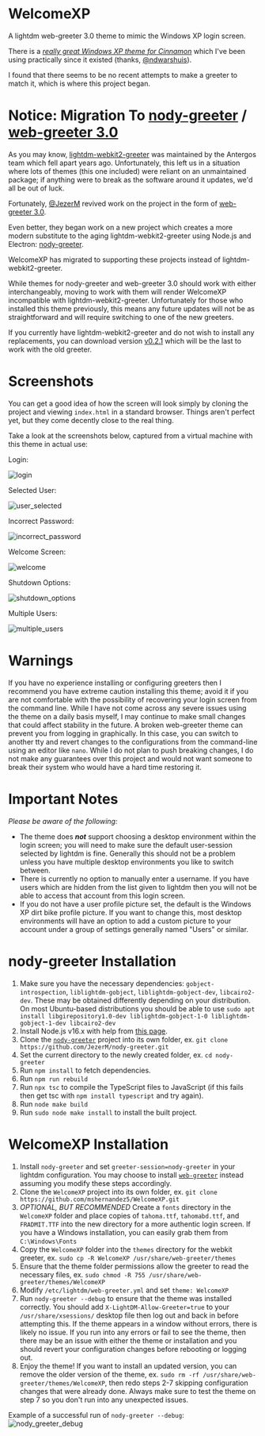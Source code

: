 # WelcomeXP
A lightdm web-greeter 3.0 theme to mimic the Windows XP login screen.

There is a [*really great Windows XP theme for Cinnamon*](https://github.com/ndwarshuis/CinnXP) which I've been using practically since it existed (thanks, [@ndwarshuis](https://github.com/ndwarshuis)).

I found that there seems to be no recent attempts to make a greeter to match it, which is where this project began.

# Notice: Migration To [nody-greeter](https://github.com/JezerM/nody-greeter) / [web-greeter 3.0](https://github.com/JezerM/web-greeter)
As you may know, [lightdm-webkit2-greeter](https://github.com/Antergos/web-greeter) was maintained by the Antergos team which fell apart years ago.
Unfortunately, this left us in a situation where lots of themes (this one included) were reliant on an unmaintained package; if anything were to break as the software around it updates, we'd all be out of luck.

Fortunately, [@JezerM](https://github.com/JezerM) revived work on the project in the form of [web-greeter 3.0](https://github.com/JezerM/web-greeter).

Even better, they began work on a new project which creates a more modern substitute to the aging lightdm-webkit2-greeter using Node.js and Electron: [nody-greeter](https://github.com/JezerM/nody-greeter).

WelcomeXP has migrated to supporting these projects instead of lightdm-webkit2-greeter.

While themes for nody-greeter and web-greeter 3.0 should work with either interchangeably, moving to work with them will render WelcomeXP incompatible with lightdm-webkit2-greeter. Unfortunately for those who installed this theme previously, this means any future updates will not be as straightforward and will require switching to one of the new greeters.

If you currently have lightdm-webkit2-greeter and do not wish to install any replacements, you can download version [v0.2.1](https://github.com/mshernandez5/WelcomeXP/releases/tag/v0.2.1) which will be the last to work with the old greeter.

# Screenshots
You can get a good idea of how the screen will look simply by cloning the project and viewing `index.html` in a standard browser. Things aren't perfect yet, but they come decently close to the real thing.

Take a look at the screenshots below, captured from a virtual machine with this theme in actual use:

Login:

![login](screenshot/login.png)

Selected User:

![user_selected](screenshot/user_selected.png)

Incorrect Password:

![incorrect_password](screenshot/incorrect_password.png)

Welcome Screen:

![welcome](screenshot/welcome.png)

Shutdown Options:

![shutdown_options](screenshot/shutdown_options.png)

Multiple Users:

![multiple_users](screenshot/multiple_users.png)

# Warnings
If you have no experience installing or configuring greeters then I recommend you have extreme caution installing this theme; avoid it if you are not comfortable with the possibility of recovering your login screen from the command line. While I have not come across any severe issues using the theme on a daily basis myself, I may continue to make small changes that could affect stability in the future. A broken web-greeter theme can prevent you from logging in graphically. In this case, you can switch to another tty and revert changes to the configurations from the command-line using an editor like `nano`. While I do not plan to push breaking changes, I do not make any guarantees over this project and would not want someone to break their system who would have a hard time restoring it.

# Important Notes
*Please be aware of the following:*
* The theme does ***not*** support choosing a desktop environment within the login screen; you will need to make sure the default user-session selected by lightdm is fine. Generally this should not be a problem unless you have multiple desktop environments you like to switch between.
* There is currently no option to manually enter a username. If you have users which are hidden from the list given to lightdm then you will not be able to access that account from this login screen.
* If you do not have a user profile picture set, the default is the Windows XP dirt bike profile picture. If you want to change this, most desktop environments will have an option to add a custom picture to your account under a group of settings generally named "Users" or similar.

# nody-greeter Installation
1) Make sure you have the necessary dependencies: `gobject-introspection`, `liblightdm-gobject`, `liblightdm-gobject-dev`, `libcairo2-dev`. These may be obtained differently depending on your distribution. On most Ubuntu-based distributions you should be able to use `sudo apt install libgirepository1.0-dev liblightdm-gobject-1-0 liblightdm-gobject-1-dev libcairo2-dev`
2) Install Node.js v16.x with help from [this page](https://github.com/nodesource/distributions).
3) Clone the [`nody-greeter`](https://github.com/JezerM/nody-greeter) project into its own folder, ex. `git clone https://github.com/JezerM/nody-greeter.git`
4) Set the current directory to the newly created folder, ex. `cd nody-greeter`
5) Run `npm install` to fetch dependencies.
6) Run `npm run rebuild`
7) Run `npx tsc` to compile the TypeScript files to JavaScript (if this fails then get tsc with `npm install typescript` and try again).
8) Run `node make build`
9) Run `sudo node make install` to install the built project.

# WelcomeXP Installation
1) Install `nody-greeter` and set `greeter-session=nody-greeter` in your lightdm configuration. You may choose to install [`web-greeter`](https://github.com/JezerM/web-greeter) instead assuming you modify these steps accordingly.
2) Clone the `WelcomeXP` project into its own folder, ex. `git clone https://github.com/mshernandez5/WelcomeXP.git`
3) *OPTIONAL, BUT RECOMMENDED* Create a `fonts` directory in the `WelcomeXP` folder and place copies of `tahoma.ttf`, `tahomabd.ttf`, and `FRADMIT.TTF` into the new directory for a more authentic login screen. If you have a Windows installation, you can easily grab them from `C:\Windows\Fonts`
4) Copy the `WelcomeXP` folder into the `themes` directory for the webkit greeter, ex. `sudo cp -R WelcomeXP /usr/share/web-greeter/themes`
5) Ensure that the theme folder permissions allow the greeter to read the necessary files, ex. `sudo chmod -R 755 /usr/share/web-greeter/themes/WelcomeXP`
6) Modify `/etc/lightdm/web-greeter.yml` and set `theme: WelcomeXP`
7) Run `nody-greeter --debug` to ensure that the theme was installed correctly. You should add `X-LightDM-Allow-Greeter=true` to your `/usr/share/xsessions/` desktop file then log out and back in before attempting this. If the theme appears in a window without errors, there is likely no issue. If you run into any errors or fail to see the theme, then there may be an issue with either the theme or installation and you should revert your configuration changes before rebooting or logging out.
8) Enjoy the theme! If you want to install an updated version, you can remove the older version of the theme, ex. `sudo rm -rf /usr/share/web-greeter/themes/WelcomeXP`, then redo steps 2-7 skipping configuration changes that were already done. Always make sure to test the theme on step 7 so you don't run into any unexpected issues.

Example of a successful run of `nody-greeter --debug`:
![nody_greeter_debug](screenshot/nody_greeter_debug.png)